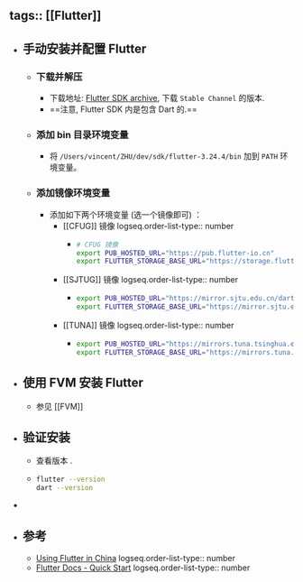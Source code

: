 tags:: [[Flutter]]
---

- ## 手动安装并配置 Flutter
	- ### 下载并解压
		- 下载地址: [Flutter SDK archive](https://docs.flutter.dev/install/archive), 下载 `Stable Channel` 的版本.
		- ==注意, Flutter SDK 内是包含 Dart 的.==
	- ### 添加 bin 目录环境变量
		- 将 `/Users/vincent/ZHU/dev/sdk/flutter-3.24.4/bin` 加到 `PATH` 环境变量。
	- ### 添加镜像环境变量
		- 添加如下两个环境变量 (选一个镜像即可) ：
			- [[CFUG]] 镜像
			  logseq.order-list-type:: number
				- ``` zsh
				  # CFUG 镜像
				  export PUB_HOSTED_URL="https://pub.flutter-io.cn"
				  export FLUTTER_STORAGE_BASE_URL="https://storage.flutter-io.cn"
				  ```
			- [[SJTUG]] 镜像
			  logseq.order-list-type:: number
				- ``` zsh
				  export PUB_HOSTED_URL="https://mirror.sjtu.edu.cn/dart-pub"
				  export FLUTTER_STORAGE_BASE_URL="https://mirror.sjtu.edu.cn"
				  ```
			- [[TUNA]] 镜像
			  logseq.order-list-type:: number
				- ``` zsh
				  export PUB_HOSTED_URL="https://mirrors.tuna.tsinghua.edu.cn/dart-pub"
				  export FLUTTER_STORAGE_BASE_URL="https://mirrors.tuna.tsinghua.edu.cn/flutter"
				  ```
- ## 使用 FVM 安装 Flutter
	- 参见 [[FVM]]
- ## 验证安装
	- 查看版本 .
	- ``` zsh
	  flutter --version
	  dart --version
	  ```
-
- ## 参考
	- [Using Flutter in China](https://docs.flutter.dev/community/china)
	  logseq.order-list-type:: number
	- [Flutter  Docs - Quick Start](https://docs.flutter.dev/get-started/quick)
	  logseq.order-list-type:: number